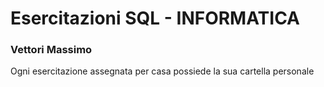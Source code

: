 # Esercitazioni SQL - INFORMATICA
### Vettori Massimo
Ogni esercitazione assegnata per casa possiede la sua cartella personale
